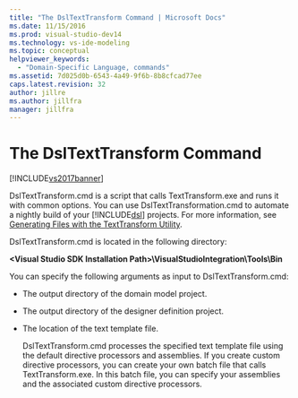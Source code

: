 ```yaml
---
title: "The DslTextTransform Command | Microsoft Docs"
ms.date: 11/15/2016
ms.prod: visual-studio-dev14
ms.technology: vs-ide-modeling
ms.topic: conceptual
helpviewer_keywords:
  - "Domain-Specific Language, commands"
ms.assetid: 7d025d0b-6543-4a49-9f6b-8b8cfcad77ee
caps.latest.revision: 32
author: jillre
ms.author: jillfra
manager: jillfra
---
```

# The DslTextTransform Command
[!INCLUDE[vs2017banner](../includes/vs2017banner.md)]

DslTextTransform.cmd is a script that calls TextTransform.exe and runs it with common options. You can use DslTextTransformation.cmd to automate a nightly build of your [!INCLUDE[dsl](../includes/dsl-md.md)] projects. For more information, see [Generating Files with the TextTransform Utility](../modeling/generating-files-with-the-texttransform-utility.md).

 DslTextTransform.cmd is located in the following directory:

 **\<Visual Studio SDK Installation Path>\VisualStudioIntegration\Tools\Bin**

 You can specify the following arguments as input to DslTextTransform.cmd:

- The output directory of the domain model project.

- The output directory of the designer definition project.

- The location of the text template file.

  DslTextTransform.cmd processes the specified text template file using the default directive processors and assemblies. If you create custom directive processors, you can create your own batch file that calls TextTransform.exe. In this batch file, you can specify your assemblies and the associated custom directive processors.
